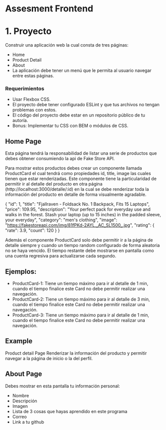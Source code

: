 # Assesment Frontend

# 1. Proyecto
Construir una aplicación web la cual consta de tres páginas:

- Home
- Product Detail
- About
- La aplicación debe tener un menú que le permita al usuario navegar entre estas páginas.

### Requerimientos
- Usar Flexbox CSS.
- El proyecto debe tener configurado ESLint y que tus archivos no tengan problemas con estos.
- El código del proyecto debe estar en un repositorio público de tu autoría.
- Bonus: Implementar tu CSS con BEM o módulos de CSS.
 
## Home Page
Esta página tendrá la responsabilidad de listar una serie de productos que debes obtener consumiendo la api de Fake Store API.

Para mostrar estos productos debes crear un componente llamada ProductCard el cual tendrá como propiedades id, title, image las cuales tienen que estar renderizadas. Este componente tiene la particularidad de permitir ir al detalle del producto en otra página (http://localhost:3000/detalle/:id) en la cual se debe renderizar toda la información del producto en detalle de forma visualmente agradable.

{
  "id": 1,
  "title": "Fjallraven - Foldsack No. 1 Backpack, Fits 15 Laptops",
  "price": 109.95,
  "description": "Your perfect pack for everyday use and walks in the forest. Stash your laptop (up to 15 inches) in the padded sleeve, your everyday",
  "category": "men's clothing",
  "image": "https://fakestoreapi.com/img/81fPKd-2AYL._AC_SL1500_.jpg",
  "rating": {
    "rate": 3.9,
    "count": 120
  }
}

Además el componente ProductCard solo debe permitir ir a la página de detalle siempre y cuando un tiempo random configurado de forma aleatoria no se haya vencido. El tiempo restante debe mostrarse en pantalla como una cuenta regresiva para actualizarse cada segundo.

## Ejemplos:

- ProductCard-1: Tiene un tiempo máximo para ir al detalle de 1 min, cuando el tiempo finalice este Card no debe permitir realizar una navegación.
- ProductCard-2: Tiene un tiempo máximo para ir al detalle de 3 min, cuando el tiempo finalice este Card no debe permitir realizar una navegación.
- ProductCard-3: Tiene un tiempo máximo para ir al detalle de 1 min, cuando el tiempo finalice este Card no debe permitir realizar una navegación.

## Example

Product detail Page
Renderizar la información del producto y permitir navegar a la página de inicio o la del perfil.

## About Page
Debes mostrar en esta pantalla tu información personal:

- Nombre
- Descripción
- Imagen
- Lista de 3 cosas que hayas aprendido en este programa
- Correo
- Link a tu github
